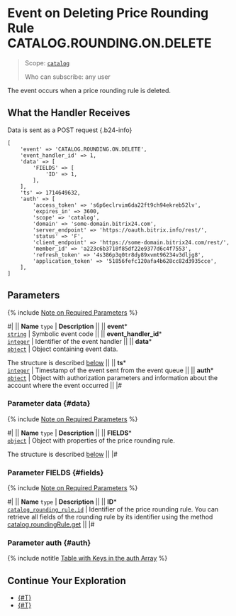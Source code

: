 # Event on Deleting Price Rounding Rule CATALOG.ROUNDING.ON.DELETE

> Scope: [`catalog`](../../../scopes/permissions.md)
>
> Who can subscribe: any user

The event occurs when a price rounding rule is deleted.

## What the Handler Receives

Data is sent as a POST request {.b24-info}

```
[
    'event' => 'CATALOG.ROUNDING.ON.DELETE',    
    'event_handler_id' => 1,
    'data' => [
        'FIELDS' => [
            'ID' => 1,
        ],
    ],
    'ts' => 1714649632,
    'auth' => [
        'access_token' => 's6p6eclrvim6da22ft9ch94ekreb52lv',
        'expires_in' => 3600,
        'scope' => 'catalog',
        'domain' => 'some-domain.bitrix24.com',
        'server_endpoint' => 'https://oauth.bitrix.info/rest/',
        'status' => 'F',
        'client_endpoint' => 'https://some-domain.bitrix24.com/rest/',
        'member_id' => 'a223c6b3710f85df22e9377d6c4f7553',
        'refresh_token' => '4s386p3q0tr8dy89xvmt96234v3dljg8',
        'application_token' => '51856fefc120afa4b628cc82d3935cce',
    ],
]
```

## Parameters

{% include [Note on Required Parameters](../../../../_includes/required.md) %}

#|
|| **Name**
`type` | **Description** ||
|| **event***  
[`string`](../../data-types.md) | Symbolic event code ||
|| **event_handler_id***  
[`integer`](../../data-types.md) | Identifier of the event handler ||
|| **data***  
[`object`](../../data-types.md) | Object containing event data.

The structure is described [below](#data) ||
|| **ts***  
[`integer`](../../data-types.md) | Timestamp of the event sent from the event queue ||
|| **auth***  
[`object`](../../data-types.md) | Object with authorization parameters and information about the account where the event occurred ||
|#

### Parameter data {#data}

{% include [Note on Required Parameters](../../../../_includes/required.md) %}

#|
|| **Name**
`type` | **Description** ||
|| **FIELDS***  
[`object`](../../data-types.md) | Object with properties of the price rounding rule.

The structure is described [below](#fields) ||
|#

### Parameter FIELDS {#fields}

{% include [Note on Required Parameters](../../../../_includes/required.md) %}

#|
|| **Name**
`type` | **Description** ||
|| **ID***  
[`catalog_rounding_rule.id`](../../data-types.md#catalog_rounding_rule) | Identifier of the price rounding rule. You can retrieve all fields of the rounding rule by its identifier using the method [catalog.roundingRule.get](../catalog-rounding-rule-get.md) ||
|#

### Parameter auth {#auth}

{% include notitle [Table with Keys in the auth Array](../../../../_includes/auth-params-in-events.md) %}

## Continue Your Exploration

- [{#T}](./catalog-rounding-on-add.md)
- [{#T}](./catalog-rounding-on-update.md)